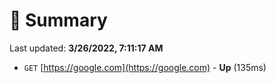 # 📖 Summary
Last updated: **3/26/2022, 7:11:17 AM**

- `GET` [https://google.com](https://google.com) - **Up** (135ms)
